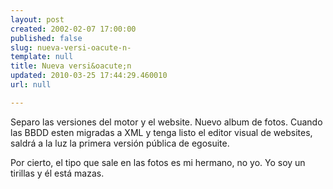 ```yaml
---
layout: post
created: 2002-02-07 17:00:00
published: false
slug: nueva-versi-oacute-n-
template: null
title: Nueva versi&oacute;n
updated: 2010-03-25 17:44:29.460010
url: null

---
```


Separo las versiones del motor y el website. Nuevo album de fotos. Cuando las BBDD esten migradas a XML y tenga listo el editor visual de websites, saldr&aacute; a la luz la primera versi&oacute;n p&uacute;blica de egosuite.

Por cierto, el tipo que sale en las fotos es mi hermano, no yo. Yo soy un tirillas y &eacute;l est&aacute; mazas.


